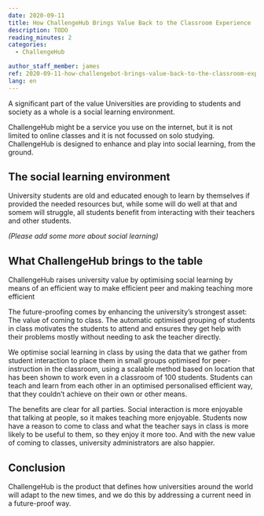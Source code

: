 ```yaml
---
date: 2020-09-11
title: How ChallengeHub Brings Value Back to the Classroom Experience
description: TODO
reading_minutes: 2
categories:
  - ChallengeHub

author_staff_member: james
ref: 2020-09-11-how-challengebot-brings-value-back-to-the-classroom-experience
lang: en
---
```


A significant part of the value Universities are providing to students and society as a whole is a social learning environment.

ChallengeHub might be a service you use on the internet, but it is not limited to online classes and it is not focussed on solo studying. ChallengeHub is designed to enhance and play into social learning, from the ground.

## The social learning environment

University students are old and educated enough to learn by themselves if provided the needed resources but, while some will do well at that and somem will struggle, all students benefit from interacting with their teachers and other students.

_(Please add some more about social learning)_

## What ChallengeHub brings to the table

ChallengeHub raises university value by optimising social learning by means of an efficient way to make efficient peer and making teaching more efficient

The future-proofing comes by enhancing the university’s strongest asset: The value of coming to class.
The automatic optimised grouping of students in class motivates the students to attend and ensures they get help with their problems mostly without needing to ask the teacher directly.

We optimise social learning in class by using the data that we gather from student interaction to place them in small groups optimised for peer-instruction in the classroom, using a scalable method based on location that has been shown to work even in a classroom of 100 students. Students can teach and learn from each other in an optimised personalised efficient way, that they couldn’t achieve on their own or other means.

The benefits are clear for all parties. Social interaction is more enjoyable that talking at people, so it makes teaching more enjoyable. Students now have a reason to come to class and what the teacher says in class is more likely to be useful to them, so they enjoy it more too. And with the new value of coming to classes, university administrators are also happier.

## Conclusion

ChallengeHub is the product that defines how universities around the world will adapt to the new times, and we do this by addressing a current need in a future-proof way.
